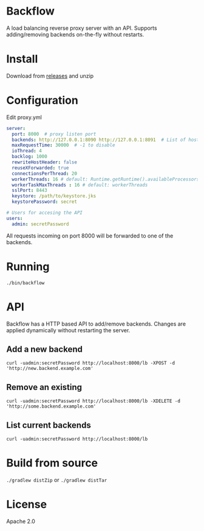# Backflow

A load balancing reverse proxy server with an API. Supports adding/removing backends on-the-fly without restarts. 

# Install

Download from [releases](https://github.com/ajermakovics/backflow/releases) and unzip

# Configuration

Edit proxy.yml

```yml
server:
  port: 8000  # proxy listen port
  backends: http://127.0.0.1:8090 http://127.0.0.1:8091  # List of hosts to forward requests to (in round-robin)
  maxRequestTime: 30000  # -1 to disable
  ioThread: 4
  backlog: 1000
  rewriteHostHeader: false
  reuseXForwarded: true
  connectionsPerThread: 20
  workerThreads: 16 # default: Runtime.getRuntime().availableProcessors()*8
  workerTaskMaxThreads : 16 # default: workerThreads
  sslPort: 8443
  keystore: /path/to/keystore.jks
  keystorePassword: secret

# Users for accesing the API
users:
  admin: secretPassword
```

All requests incoming on port 8000 will be forwarded to one of the backends.

# Running

`./bin/backflow`

# API

Backflow has a HTTP based API to add/remove backends.
Changes are applied dynamically without restarting the server.

## Add a new backend

`curl -uadmin:secretPassword http://localhost:8000/lb -XPOST -d 'http://new.backend.example.com'`

## Remove an existing

`curl -uadmin:secretPassword http://localhost:8000/lb -XDELETE -d 'http://some.backend.example.com'`

## List current backends

`curl -uadmin:secretPassword http://localhost:8000/lb`

# Build from source

`./gradlew distZip`
or
`./gradlew distTar`

# License

Apache 2.0
